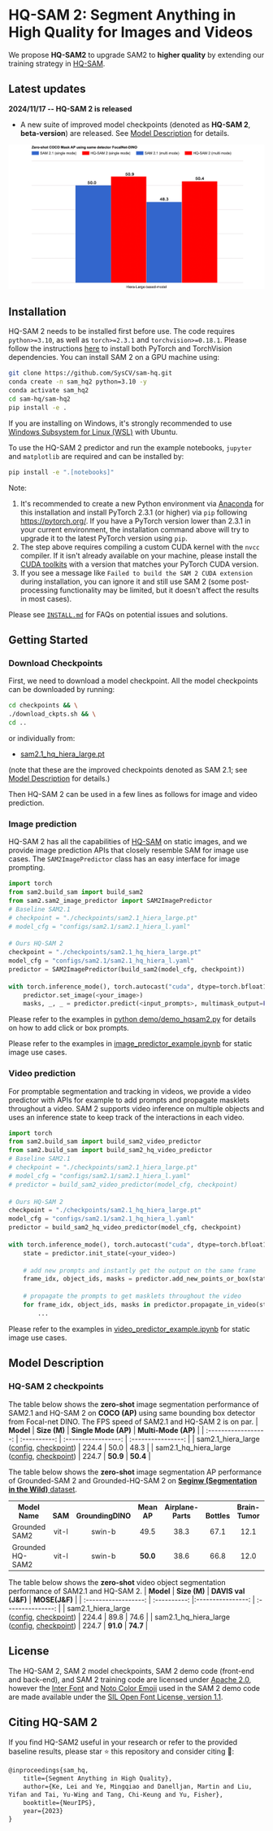 # HQ-SAM 2: Segment Anything in High Quality for Images and Videos    


We propose **HQ-SAM2** to upgrade SAM2 to **higher quality** by extending our training strategy in [HQ-SAM](https://arxiv.org/abs/2306.01567). 

## Latest updates

**2024/11/17 -- HQ-SAM 2 is released**

- A new suite of improved model checkpoints (denoted as **HQ-SAM 2**, **beta-version**) are released. See [Model Description](#model-description) for details.

![HQ-SAM2 results comparison](assets/hq-sam2-results.png?raw=true)

## Installation

HQ-SAM 2 needs to be installed first before use. The code requires `python>=3.10`, as well as `torch>=2.3.1` and `torchvision>=0.18.1`. Please follow the instructions [here](https://pytorch.org/get-started/locally/) to install both PyTorch and TorchVision dependencies. You can install SAM 2 on a GPU machine using:

```bash
git clone https://github.com/SysCV/sam-hq.git
conda create -n sam_hq2 python=3.10 -y
conda activate sam_hq2
cd sam-hq/sam-hq2
pip install -e .
```
If you are installing on Windows, it's strongly recommended to use [Windows Subsystem for Linux (WSL)](https://learn.microsoft.com/en-us/windows/wsl/install) with Ubuntu.

To use the HQ-SAM 2 predictor and run the example notebooks, `jupyter` and `matplotlib` are required and can be installed by:

```bash
pip install -e ".[notebooks]"
```

Note:
1. It's recommended to create a new Python environment via [Anaconda](https://www.anaconda.com/) for this installation and install PyTorch 2.3.1 (or higher) via `pip` following https://pytorch.org/. If you have a PyTorch version lower than 2.3.1 in your current environment, the installation command above will try to upgrade it to the latest PyTorch version using `pip`.
2. The step above requires compiling a custom CUDA kernel with the `nvcc` compiler. If it isn't already available on your machine, please install the [CUDA toolkits](https://developer.nvidia.com/cuda-toolkit-archive) with a version that matches your PyTorch CUDA version.
3. If you see a message like `Failed to build the SAM 2 CUDA extension` during installation, you can ignore it and still use SAM 2 (some post-processing functionality may be limited, but it doesn't affect the results in most cases).

Please see [`INSTALL.md`](./INSTALL.md) for FAQs on potential issues and solutions.

## Getting Started

### Download Checkpoints

First, we need to download a model checkpoint. All the model checkpoints can be downloaded by running:

```bash
cd checkpoints && \
./download_ckpts.sh && \
cd ..
```

or individually from:

<!-- - [sam2.1_hiera_large.pt](https://dl.fbaipublicfiles.com/segment_anything_2/092824/sam2.1_hiera_large.pt) -->
- [sam2.1_hq_hiera_large.pt](https://huggingface.co/lkeab/hq-sam/resolve/main/sam2.1_hq_hiera_large.pt?download=true)

(note that these are the improved checkpoints denoted as SAM 2.1; see [Model Description](#model-description) for details.)

Then HQ-SAM 2 can be used in a few lines as follows for image and video prediction.

### Image prediction

HQ-SAM 2 has all the capabilities of [HQ-SAM](https://github.com/SysCV/sam-hq) on static images, and we provide image prediction APIs that closely resemble SAM for image use cases. The `SAM2ImagePredictor` class has an easy interface for image prompting.

```python
import torch
from sam2.build_sam import build_sam2
from sam2.sam2_image_predictor import SAM2ImagePredictor
# Baseline SAM2.1
# checkpoint = "./checkpoints/sam2.1_hiera_large.pt"
# model_cfg = "configs/sam2.1/sam2.1_hiera_l.yaml"

# Ours HQ-SAM 2
checkpoint = "./checkpoints/sam2.1_hq_hiera_large.pt"
model_cfg = "configs/sam2.1/sam2.1_hq_hiera_l.yaml"
predictor = SAM2ImagePredictor(build_sam2(model_cfg, checkpoint))

with torch.inference_mode(), torch.autocast("cuda", dtype=torch.bfloat16):
    predictor.set_image(<your_image>)
    masks, _, _ = predictor.predict(<input_prompts>, multimask_output=False)
```

Please refer to the examples in [python demo/demo_hqsam2.py](./demo/demo_hqsam2.py) for details on how to add click or box prompts.

Please refer to the examples in [image_predictor_example.ipynb](./notebooks/image_predictor_example.ipynb) for static image use cases.

### Video prediction

For promptable segmentation and tracking in videos, we provide a video predictor with APIs for example to add prompts and propagate masklets throughout a video. SAM 2 supports video inference on multiple objects and uses an inference state to keep track of the interactions in each video.

```python
import torch
from sam2.build_sam import build_sam2_video_predictor
from sam2.build_sam import build_sam2_hq_video_predictor
# Baseline SAM2.1
# checkpoint = "./checkpoints/sam2.1_hiera_large.pt"
# model_cfg = "configs/sam2.1/sam2.1_hiera_l.yaml"
# predictor = build_sam2_video_predictor(model_cfg, checkpoint)

# Ours HQ-SAM 2
checkpoint = "./checkpoints/sam2.1_hq_hiera_large.pt"
model_cfg = "configs/sam2.1/sam2.1_hq_hiera_l.yaml"
predictor = build_sam2_hq_video_predictor(model_cfg, checkpoint)

with torch.inference_mode(), torch.autocast("cuda", dtype=torch.bfloat16):
    state = predictor.init_state(<your_video>)

    # add new prompts and instantly get the output on the same frame
    frame_idx, object_ids, masks = predictor.add_new_points_or_box(state, <your_prompts>):

    # propagate the prompts to get masklets throughout the video
    for frame_idx, object_ids, masks in predictor.propagate_in_video(state):
        ...
```


Please refer to the examples in [video_predictor_example.ipynb](./notebooks/video_predictor_example.ipynb) for static image use cases.


## Model Description

### HQ-SAM 2 checkpoints

The table below shows the **zero-shot** image segmentation performance of SAM2.1 and HQ-SAM 2 on **COCO (AP)** using same bounding box detector from Focal-net DINO. The FPS speed of SAM2.1 and HQ-SAM 2 is on par.
|      **Model**       | **Size (M)** | **Single Mode (AP)** | **Multi-Mode (AP)** |
| :------------------: | :----------: | :-----------------: | :----------------: |
|   sam2.1_hiera_large <br /> ([config](sam2/configs/sam2.1/sam2.1_hiera_l.yaml), [checkpoint](https://dl.fbaipublicfiles.com/segment_anything_2/092824/sam2.1_hiera_large.pt))   |    224.4     |        50.0         |        48.3       |
|   sam2.1_hq_hiera_large <br /> ([config](sam2/configs/sam2.1/sam2.1_hq_hiera_l.yaml), [checkpoint](https://huggingface.co/lkeab/hq-sam/resolve/main/sam2.1_hq_hiera_large.pt?download=true))   |    224.7     |        **50.9**         |        **50.4**       |

The table below shows the **zero-shot** image segmentation AP performance of Grounded-SAM 2 and Grounded-HQ-SAM 2 on [**Seginw (Segmentation in the Wild)** dataset](https://github.com/SysCV/sam-hq/tree/main/seginw).


<table><tbody>
<!-- START TABLE -->
<!-- TABLE HEADER -->
<th valign="bottom">Model Name</th>
<th valign="bottom">SAM</th>
<th valign="bottom">GroundingDINO</th>
<th valign="bottom">Mean AP</th>
<th valign="bottom">Airplane-Parts</th>
<th valign="bottom">Bottles</th>
<th valign="bottom">Brain-Tumor</th>
<th valign="bottom">Chicken</th>
<th valign="bottom">Cows</th>
<th valign="bottom">Electric-Shaver</th>
<th valign="bottom">Elephants</th>
<th valign="bottom">Fruits</th>
<th valign="bottom">Garbage</th>
<th valign="bottom">Ginger-Garlic</th>
<th valign="bottom">Hand-Metal</th>
<th valign="bottom">Hand</th>
<th valign="bottom">House-Parts</th>
<th valign="bottom">HouseHold-Items</th>
<th valign="bottom">Nutterfly-Squireel</th>
<th valign="bottom">Phones</th>
<th valign="bottom">Poles</th>
<th valign="bottom">Puppies</th>
<th valign="bottom">Rail</th>
<th valign="bottom">Salmon-Fillet</th>
<th valign="bottom">Strawberry</th>
<th valign="bottom">Tablets</th>
<th valign="bottom">Toolkits</th>
<th valign="bottom">Trash</th>
<th valign="bottom">Watermelon</th>
<!-- TABLE BODY -->
 <tr><td align="left">Grounded SAM2</td>
<td align="center">vit-l</td>
<td align="center">swin-b</td>
<td align="center">49.5</td>
<td align="center">38.3</td>
<td align="center">67.1</td>
<td align="center">12.1</td>
<td align="center">80.7</td>
<td align="center">52.8</td>
<td align="center">72.0</td>
<td align="center">78.2</td>
<td align="center">83.3</td>
<td align="center">26.0</td>
<td align="center">45.7</td>
<td align="center">73.7</td>
<td align="center">77.6</td>
<td align="center">8.6</td>
<td align="center">60.1</td>
<td align="center">84.1</td>
<td align="center">34.6</td>
<td align="center">28.8</td>
<td align="center">48.9</td>
<td align="center">14.3</td>
<td align="center">24.2</td>
<td align="center">83.7</td>
<td align="center">29.1</td>
<td align="center">20.1</td>
<td align="center">28.4</td>
<td align="center">66.0</td>
</tr>

 <tr><td align="left">Grounded HQ-SAM2</td>
<td align="center">vit-l</td>
<td align="center">swin-b</td>
<td align="center"><b>50.0</b></td>
<td align="center">38.6</td>
<td align="center">66.8</td>
<td align="center">12.0</td>
<td align="center">81.0</td>
<td align="center">52.8</td>
<td align="center">71.9</td>
<td align="center">77.2</td>
<td align="center">83.3</td>
<td align="center">26.1</td>
<td align="center">45.5</td>
<td align="center">74.8</td>
<td align="center">79.0</td>
<td align="center">8.6</td>
<td align="center">60.1</td>
<td align="center">84.7</td>
<td align="center">34.3</td>
<td align="center">25.5</td>
<td align="center">48.9</td>
<td align="center">14.1</td>
<td align="center">34.1</td>
<td align="center">85.7</td>
<td align="center">29.2</td>
<td align="center">21.5</td>
<td align="center">28.9</td>
<td align="center">66.6</td>

</tr>
</tbody></table>


The table below shows the **zero-shot** video object segmentation performance of SAM2.1 and HQ-SAM 2.
|      **Model**       | **Size (M)** | **DAVIS val (J&F)** | **MOSE(J&F)** |
| :------------------: | :----------: |:----------------: | :---------------: |
|   sam2.1_hiera_large <br /> ([config](sam2/configs/sam2.1/sam2.1_hiera_l.yaml), [checkpoint](https://dl.fbaipublicfiles.com/segment_anything_2/092824/sam2.1_hiera_large.pt))   |    224.4     |        89.8        |       74.6        |
|   sam2.1_hq_hiera_large <br /> ([config](sam2/configs/sam2.1/sam2.1_hq_hiera_l.yaml), [checkpoint](https://huggingface.co/lkeab/hq-sam/resolve/main/sam2.1_hq_hiera_large.pt?download=true))   |    224.7     |        **91.0**        |       **74.7**        |



## License

The HQ-SAM 2, SAM 2 model checkpoints, SAM 2 demo code (front-end and back-end), and SAM 2 training code are licensed under [Apache 2.0](./LICENSE), however the [Inter Font](https://github.com/rsms/inter?tab=OFL-1.1-1-ov-file) and [Noto Color Emoji](https://github.com/googlefonts/noto-emoji) used in the SAM 2 demo code are made available under the [SIL Open Font License, version 1.1](https://openfontlicense.org/open-font-license-official-text/).

## Citing HQ-SAM 2
If you find HQ-SAM2 useful in your research or refer to the provided baseline results, please star :star: this repository and consider citing :pencil::
```
@inproceedings{sam_hq,
    title={Segment Anything in High Quality},
    author={Ke, Lei and Ye, Mingqiao and Danelljan, Martin and Liu, Yifan and Tai, Yu-Wing and Tang, Chi-Keung and Yu, Fisher},
    booktitle={NeurIPS},
    year={2023}
}  
```
